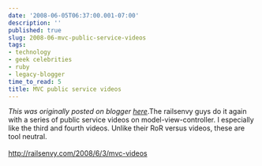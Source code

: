 ```yaml
---
date: '2008-06-05T06:37:00.001-07:00'
description: ''
published: true
slug: 2008-06-mvc-public-service-videos
tags:
- technology
- geek celebrities
- ruby
- legacy-blogger
time_to_read: 5
title: MVC public service videos
---
```


*This was originally posted on blogger [here](https://pydanny.blogspot.com/2008/06/mvc-public-service-videos.html)*.The railsenvy guys do it again with a series of public service videos on model-view-controller.  I especially like the third and fourth videos.  Unlike their RoR versus videos, these are tool neutral.<br /><br /><a href="http://railsenvy.com/2008/6/3/mvc-videos">http://railsenvy.com/2008/6/3/mvc-videos</a>